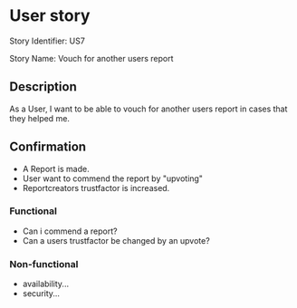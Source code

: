 # User story 

Story Identifier: US7

Story Name: Vouch for another users report

## Description 

As a User, I want to be able to vouch for another users report in cases that they helped me.

## Confirmation

- A Report is made.
- User want to commend the report by "upvoting"
- Reportcreators trustfactor is increased.

### Functional

- Can i commend a report?
- Can a users trustfactor be changed by an upvote?

### Non-functional

- availability...
- security...
